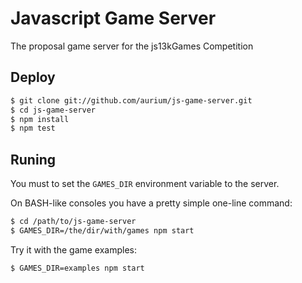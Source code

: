 # Javascript Game Server
The proposal game server for the js13kGames Competition

## Deploy
```sh
$ git clone git://github.com/aurium/js-game-server.git
$ cd js-game-server
$ npm install
$ npm test
```

## Runing

You must to set the `GAMES_DIR` environment variable to the server.

On BASH-like consoles you have a pretty simple one-line command:
```sh
$ cd /path/to/js-game-server
$ GAMES_DIR=/the/dir/with/games npm start
```

Try it with the game examples:
```sh
$ GAMES_DIR=examples npm start
```

